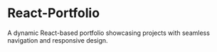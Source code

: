 # React-Portfolio
A dynamic React-based portfolio showcasing projects with seamless navigation and responsive design.
